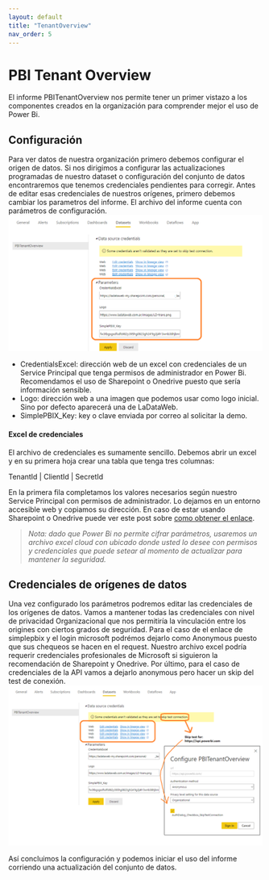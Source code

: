 ```yaml
---
layout: default
title: "TenantOverview"
nav_order: 5
---
```


# PBI Tenant Overview

El informe PBITenantOverview nos permite tener un primer vistazo a los componentes creados en la organización para comprender mejor el uso de Power Bi.

## Configuración

Para ver datos de nuestra organización primero debemos configurar el origen de datos. Si nos dirigimos a configurar las actualizaciones programadas de nuestro dataset o configuración del conjunto de datos encontraremos que tenemos credenciales pendientes para corregir.
Antes de editar esas credenciales de nuestros orígenes, primero debemos cambiar los parametros del informe.
El archivo del informe cuenta con parámetros de configuración.
![parametros](Media/PBI%20Tenant%20overview/config1.PNG)
- CredentialsExcel: dirección web de un excel con credenciales de un Service Principal que tenga permisos de administrador en Power Bi. Recomendamos el uso de Sharepoint o Onedrive puesto que sería información sensible.
- Logo: dirección web a una imagen que podemos usar como logo inicial. Sino por defecto aparecerá una de LaDataWeb.
- SimplePBIX_Key: key o clave enviada por correo al solicitar la demo.

#### Excel de credenciales

El archivo de credenciales es sumamente sencillo. Debemos abrir un excel y en su primera hoja crear una tabla que tenga tres columnas: 

TenantId | ClientId | SecretId

En la primera fila completamos los valores necesarios según nuestro Service Principal con permisos de administrador. Lo dejamos en un entorno accesible web y copiamos su dirección. En caso de estar usando Sharepoint o Onedrive puede ver este post sobre <a href="https://blog.ladataweb.com.ar/post/185337134590/alternativa-para-conectar-power-bi-a-onedrive">como obtener el enlace</a>.

>*Nota: dado que Power Bi no permite cifrar parámetros, usaremos un archivo excel cloud con ubicado donde usted lo desee con permisos y credenciales que puede setear al momento de actualizar para mantener la seguridad.*

## Credenciales de orígenes de datos

Una vez configurado los parámetros podremos editar las credenciales de los orígenes de datos. Vamos a mantener todas las credenciales con nivel de privacidad Organizacional que nos permitiría la vinculación entre los origines con ciertos grados de seguridad. Para el caso de el enlace de simplepbix y el login microsoft podrémos dejarlo como Anonymous puesto que sus chequeos se hacen en el request. Nuestro archivo excel podría requerir credenciales profesionales de Microsoft si siguieron la recomendación de Sharepoint y Onedrive. Por último, para el caso de credenciales de la API vamos a dejarlo anonymous pero hacer un skip del test de conexión.
![parametros](Media/PBI%20Tenant%20overview/config2.PNG)

Así concluimos la configuración y podemos iniciar el uso del informe corriendo una actualización del conjunto de datos.